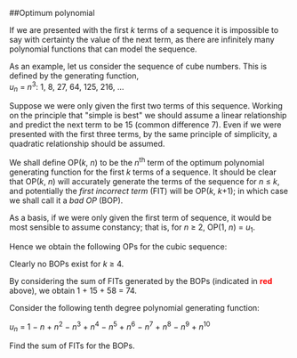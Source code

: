 ##Optimum polynomial

If we are presented with the first <var>k</var> terms of a sequence it is impossible to say with certainty the value of the next term, as there are infinitely many polynomial functions that can model the sequence.

As an example, let us consider the sequence of cube numbers. This is defined by the generating function, <br><var>u</var><sub><var>n</var></sub> = <var>n</var><sup>3</sup>: 1, 8, 27, 64, 125, 216, ...

Suppose we were only given the first two terms of this sequence. Working on the principle that &quot;simple is best&quot; we should assume a linear relationship and predict the next term to be 15 (common difference 7). Even if we were presented with the first three terms, by the same principle of simplicity, a quadratic relationship should be assumed.

We shall define OP(<var>k</var>, <var>n</var>) to be the <var>n</var><sup>th</sup> term of the optimum polynomial generating function for the first <var>k</var> terms of a sequence. It should be clear that OP(<var>k</var>, <var>n</var>) will accurately generate the terms of the sequence for <var>n</var> &#x2264; <var>k</var>, and potentially the <i>first incorrect term</i> (FIT) will be OP(<var>k</var>, <var>k</var>+1); in which case we shall call it a <i>bad OP</i> (BOP).

As a basis, if we were only given the first term of sequence, it would be most sensible to assume constancy; that is, for <var>n</var> &#x2265; 2, OP(1, <var>n</var>) = <var>u</var><sub>1</sub>.

Hence we obtain the following OPs for the cubic sequence:

Clearly no BOPs exist for <var>k</var> &#x2265; 4.

By considering the sum of FITs generated by the BOPs (indicated in <span style="color:#FF0000;"><b>red</b></span> above), we obtain 1 + 15 + 58 = 74.

Consider the following tenth degree polynomial generating function:

<var>u</var><sub><var>n</var></sub> = 1 &#x2212; <var>n</var> + <var>n</var><sup>2</sup> &#x2212; <var>n</var><sup>3</sup> + <var>n</var><sup>4</sup> &#x2212; <var>n</var><sup>5</sup> + <var>n</var><sup>6</sup> &#x2212; <var>n</var><sup>7</sup> + <var>n</var><sup>8</sup> &#x2212; <var>n</var><sup>9</sup> + <var>n</var><sup>10</sup>

Find the sum of FITs for the BOPs.
